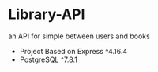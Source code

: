 # Library-API
an API for simple between users and books
- Project Based on Express ^4.16.4
- PostgreSQL ^7.8.1
